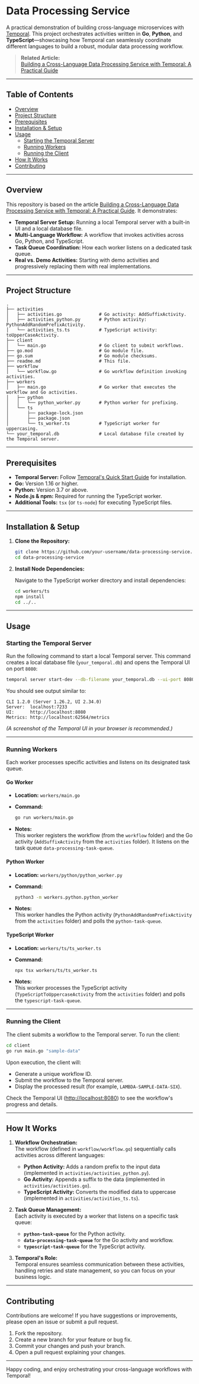 # Data Processing Service

A practical demonstration of building cross-language microservices with [Temporal](https://temporal.io/). This project orchestrates activities written in **Go**, **Python**, and **TypeScript**—showcasing how Temporal can seamlessly coordinate different languages to build a robust, modular data processing workflow.

> **Related Article:**  
> [Building a Cross-Language Data Processing Service with Temporal: A Practical Guide](https://medium.com/@barmoshe/building-a-cross-language-data-processing-service-with-temporal-a-practical-guide-bf0fb1155d46)

---

## Table of Contents

- [Overview](#overview)
- [Project Structure](#project-structure)
- [Prerequisites](#prerequisites)
- [Installation & Setup](#installation--setup)
- [Usage](#usage)
  - [Starting the Temporal Server](#starting-the-temporal-server)
  - [Running Workers](#running-workers)
  - [Running the Client](#running-the-client)
- [How It Works](#how-it-works)
- [Contributing](#contributing)

---

## Overview

This repository is based on the article [Building a Cross-Language Data Processing Service with Temporal: A Practical Guide](https://medium.com/@barmoshe/building-a-cross-language-data-processing-service-with-temporal-a-practical-guide-bf0fb1155d46). It demonstrates:

- **Temporal Server Setup:** Running a local Temporal server with a built-in UI and a local database file.
- **Multi-Language Workflow:** A workflow that invokes activities across Go, Python, and TypeScript.
- **Task Queue Coordination:** How each worker listens on a dedicated task queue.
- **Real vs. Demo Activities:** Starting with demo activities and progressively replacing them with real implementations.

---

## Project Structure

```
.
├── activities
│   ├── activities.go              # Go activity: AddSuffixActivity.
│   ├── activities_python.py       # Python activity: PythonAddRandomPrefixActivity.
│   └── activities_ts.ts           # TypeScript activity: toUpperCaseActivity.
├── client
│   └── main.go                    # Go client to submit workflows.
├── go.mod                         # Go module file.
├── go.sum                         # Go module checksums.
├── readme.md                      # This file.
├── workflow
│   └── workflow.go                # Go workflow definition invoking activities.
├── workers
│   ├── main.go                    # Go worker that executes the workflow and Go activities.
│   ├── python
│   │   └── python_worker.py       # Python worker for prefixing.
│   └── ts
│       ├── package-lock.json
│       ├── package.json
│       └── ts_worker.ts           # TypeScript worker for uppercasing.
└── your_temporal.db               # Local database file created by the Temporal server.
```

---

## Prerequisites

- **Temporal Server:** Follow [Temporal's Quick Start Guide](https://docs.temporal.io/docs/quick-start/) for installation.
- **Go:** Version 1.16 or higher.
- **Python:** Version 3.7 or above.
- **Node.js & npm:** Required for running the TypeScript worker.
- **Additional Tools:** `tsx` (or `ts-node`) for executing TypeScript files.

---

## Installation & Setup

1. **Clone the Repository:**

   ```bash
   git clone https://github.com/your-username/data-processing-service.git
   cd data-processing-service
   ```

2. **Install Node Dependencies:**

   Navigate to the TypeScript worker directory and install dependencies:

   ```bash
   cd workers/ts
   npm install
   cd ../..
   ```

---

## Usage

### Starting the Temporal Server

Run the following command to start a local Temporal server. This command creates a local database file (`your_temporal.db`) and opens the Temporal UI on port `8080`:

```bash
temporal server start-dev --db-filename your_temporal.db --ui-port 8080
```

You should see output similar to:

```plaintext
CLI 1.2.0 (Server 1.26.2, UI 2.34.0)
Server:  localhost:7233
UI:      http://localhost:8080
Metrics: http://localhost:62564/metrics
```

*(A screenshot of the Temporal UI in your browser is recommended.)*

---

### Running Workers

Each worker processes specific activities and listens on its designated task queue.

#### Go Worker

- **Location:** `workers/main.go`
- **Command:**

  ```bash
  go run workers/main.go
  ```

- **Notes:**  
  This worker registers the workflow (from the `workflow` folder) and the Go activity (`AddSuffixActivity` from the `activities` folder). It listens on the task queue `data-processing-task-queue`.

#### Python Worker

- **Location:** `workers/python/python_worker.py`
- **Command:**

  ```bash
  python3 -m workers.python.python_worker
  ```

- **Notes:**  
  This worker handles the Python activity (`PythonAddRandomPrefixActivity` from the `activities` folder) and polls the `python-task-queue`.

#### TypeScript Worker

- **Location:** `workers/ts/ts_worker.ts`
- **Command:**

  ```bash
  npx tsx workers/ts/ts_worker.ts
  ```

- **Notes:**  
  This worker processes the TypeScript activity (`TypeScriptToUppercaseActivity` from the `activities` folder) and polls the `typescript-task-queue`.

---

### Running the Client

The client submits a workflow to the Temporal server. To run the client:

```bash
cd client
go run main.go "sample-data"
```

Upon execution, the client will:
- Generate a unique workflow ID.
- Submit the workflow to the Temporal server.
- Display the processed result (for example, `LAMBDA-SAMPLE-DATA-SIX`).

Check the Temporal UI ([http://localhost:8080](http://localhost:8080)) to see the workflow's progress and details.

---

## How It Works

1. **Workflow Orchestration:**  
   The workflow (defined in `workflow/workflow.go`) sequentially calls activities across different languages:
   - **Python Activity:** Adds a random prefix to the input data (implemented in `activities/activities_python.py`).
   - **Go Activity:** Appends a suffix to the data (implemented in `activities/activities.go`).
   - **TypeScript Activity:** Converts the modified data to uppercase (implemented in `activities/activities_ts.ts`).
   
2. **Task Queue Management:**  
   Each activity is executed by a worker that listens on a specific task queue:
   - **`python-task-queue`** for the Python activity.
   - **`data-processing-task-queue`** for the Go activity and workflow.
   - **`typescript-task-queue`** for the TypeScript activity.
   
3. **Temporal's Role:**  
   Temporal ensures seamless communication between these activities, handling retries and state management, so you can focus on your business logic.

---

## Contributing

Contributions are welcome! If you have suggestions or improvements, please open an issue or submit a pull request.

1. Fork the repository.
2. Create a new branch for your feature or bug fix.
3. Commit your changes and push your branch.
4. Open a pull request explaining your changes.

---

Happy coding, and enjoy orchestrating your cross-language workflows with Temporal!

